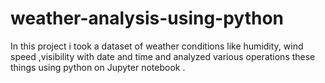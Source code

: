 # weather-analysis-using-python
In this project i took a dataset of weather conditions like humidity, wind speed ,visibility with date and time and analyzed various operations  these things using python on Jupyter notebook .
